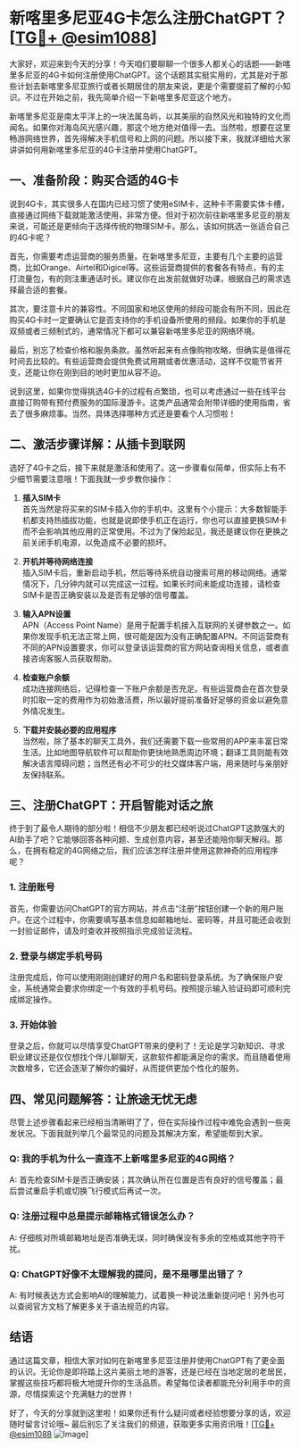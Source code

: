 # 新喀里多尼亚4G卡怎么注册ChatGPT？[[TG💪+ @esim1088](https://t.me/s/esim1088)]

大家好，欢迎来到今天的分享！今天咱们要聊聊一个很多人都关心的话题——新喀里多尼亚的4G卡如何注册使用ChatGPT。这个话题其实挺实用的，尤其是对于那些计划去新喀里多尼亚旅行或者长期居住的朋友来说，更是个需要提前了解的小知识。不过在开始之前，我先简单介绍一下新喀里多尼亚这个地方。

新喀里多尼亚是南太平洋上的一块法属岛屿，以其美丽的自然风光和独特的文化而闻名。如果你对海岛风光感兴趣，那这个地方绝对值得一去。当然啦，想要在这里畅游网络世界，首先得解决手机信号和上网的问题。所以接下来，我就详细给大家讲讲如何用新喀里多尼亚的4G卡注册并使用ChatGPT。

## 一、准备阶段：购买合适的4G卡

说到4G卡，其实很多人在国内已经习惯了使用eSIM卡，这种卡不需要实体卡槽，直接通过网络下载就能激活使用，非常方便。但对于初次前往新喀里多尼亚的朋友来说，可能还是更倾向于选择传统的物理SIM卡。那么，该如何挑选一张适合自己的4G卡呢？

首先，你需要考虑运营商的服务质量。在新喀里多尼亚，主要有几个主要的运营商，比如Orange、Airtel和Digicel等。这些运营商提供的套餐各有特点，有的主打流量包，有的则注重通话时长。建议你在出发前就做好功课，根据自己的需求选择最合适的套餐。

其次，要注意卡片的兼容性。不同国家和地区使用的频段可能会有所不同，因此在购买4G卡时一定要确认它是否支持你的手机设备所使用的频段。如果你的手机是双频或者三频制式的，通常情况下都可以兼容新喀里多尼亚的网络环境。

最后，别忘了检查价格和服务条款。虽然听起来有点像购物攻略，但确实是值得花时间去比较的。有些运营商会提供免费试用期或者优惠活动，这样不仅能节省开支，还能让你在刚到目的地时更加从容不迫。

说到这里，如果你觉得挑选4G卡的过程有点繁琐，也可以考虑通过一些在线平台直接订购带有预付费服务的国际漫游卡。这类产品通常会附带详细的使用指南，省去了很多麻烦事。当然，具体选择哪种方式还是要看个人习惯啦！

## 二、激活步骤详解：从插卡到联网

选好了4G卡之后，接下来就是激活和使用了。这一步骤看似简单，但实际上有不少细节需要注意哦！下面我就一步步教你操作：

1. **插入SIM卡**  
   首先当然是将买来的SIM卡插入你的手机中。这里有个小提示：大多数智能手机都支持热插拔功能，也就是说即使手机正在运行，你也可以直接更换SIM卡而不会影响其他应用的正常使用。不过为了保险起见，我还是建议你在更换之前关闭手机电源，以免造成不必要的损坏。

2. **开机并等待网络连接**  
   插入SIM卡后，重新启动手机，然后等待系统自动搜索可用的移动网络。通常情况下，几分钟内就可以完成这一过程。如果长时间未能成功连接，请检查SIM卡是否正确安装以及是否有足够的信号覆盖。

3. **输入APN设置**  
   APN（Access Point Name）是用于配置手机接入互联网的关键参数之一。如果你发现手机无法正常上网，很可能是因为没有正确配置APN。不同运营商有不同的APN设置要求，你可以登录该运营商的官方网站查询相关信息，或者直接咨询客服人员获取帮助。

4. **检查账户余额**  
   成功连接网络后，记得检查一下账户余额是否充足。有些运营商会在首次登录时扣取一定的费用作为初始激活费，所以最好提前准备好足够的资金以避免意外情况发生。

5. **下载并安装必要的应用程序**  
   当然啦，除了基本的聊天工具外，我们还需要下载一些常用的APP来丰富日常生活。比如地图导航软件可以帮助你更快地熟悉周边环境；翻译工具则能有效解决语言障碍问题；当然还有必不可少的社交媒体客户端，用来随时与亲朋好友保持联系。

## 三、注册ChatGPT：开启智能对话之旅

终于到了最令人期待的部分啦！相信不少朋友都已经听说过ChatGPT这款强大的AI助手了吧？它能够回答各种问题、生成创意内容，甚至还能陪你聊天解闷。那么，在拥有稳定的4G网络之后，我们应该怎样注册并使用这款神奇的应用程序呢？

### 1. 注册账号
首先，你需要访问ChatGPT的官方网站，并点击“注册”按钮创建一个新的用户账户。在这个过程中，你需要填写基本信息如邮箱地址、密码等，并且可能还会收到一封验证邮件，请及时查收并按照指示完成验证流程。

### 2. 登录与绑定手机号码
注册完成后，你可以使用刚刚创建好的用户名和密码登录系统。为了确保账户安全，系统通常会要求你绑定一个有效的手机号码。按照提示输入验证码即可顺利完成绑定操作。

### 3. 开始体验
登录之后，你就可以尽情享受ChatGPT带来的便利了！无论是学习新知识、寻求职业建议还是仅仅想找个伴儿聊聊天，这款软件都能满足你的需求。而且随着使用次数增多，它还会逐渐了解你的偏好，从而提供更加个性化的服务。

## 四、常见问题解答：让旅途无忧无虑

尽管上述步骤看起来已经相当清晰明了了，但在实际操作过程中难免会遇到一些突发状况。下面我就列举几个最常见的问题及其解决方案，希望能帮到大家。

### Q: 我的手机为什么一直连不上新喀里多尼亚的4G网络？
A: 首先检查SIM卡是否正确安装；其次确认所在位置是否有良好的信号覆盖；最后尝试重启手机或切换飞行模式后再试一次。

### Q: 注册过程中总是提示邮箱格式错误怎么办？
A: 仔细核对所填邮箱地址是否准确无误，同时确保没有多余的空格或其他字符干扰。

### Q: ChatGPT好像不太理解我的提问，是不是哪里出错了？
A: 有时候表达方式会影响AI的理解能力，试着换一种说法重新提问吧！另外也可以查阅官方文档了解更多关于语法规范的内容。

## 结语

通过这篇文章，相信大家对如何在新喀里多尼亚注册并使用ChatGPT有了更全面的认识。无论你是即将踏上这片美丽土地的游客，还是已经在当地定居的老居民，掌握这些技巧都将极大地提升你的生活品质。希望每位读者都能充分利用手中的资源，尽情探索这个充满魅力的世界！

好了，今天的分享就到这里啦！如果你还有什么疑问或者经验想要分享的话，欢迎随时留言讨论哦~ 最后别忘了关注我们的频道，获取更多实用资讯哦！[[TG💪+ @esim1088](https://t.me/s/esim1088) ![Image](https://i.postimg.cc/4NQfJmqS/Snipaste-2025-05-13-00-14-12.png)]